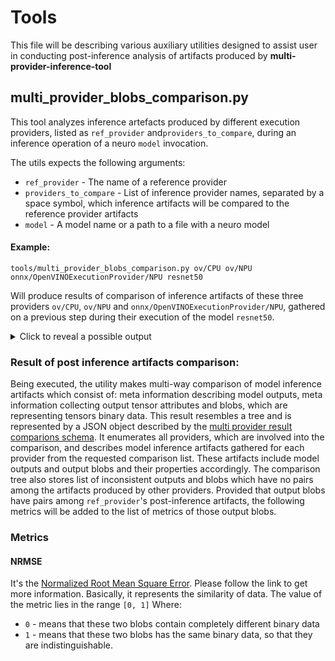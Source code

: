 
# Tools

This file will be describing various auxiliary utilities designed to assist user in conducting post-inference analysis of artifacts produced by **multi-provider-inference-tool**

## multi_provider_blobs_comparison.py

This tool analyzes inference artefacts produced by different execution providers, listed as `ref_provider` and`providers_to_compare`, during an inference operation of a neuro `model` invocation.

The utils expects the following arguments:

 - `ref_provider`           - The name of a reference provider
 - `providers_to_compare`   - List of inference provider names, separated by a space symbol, which inference artifacts will be compared to the reference provider artifacts
 - `model`                  - A model name or a path to a file with a neuro model

#### Example:

    tools/multi_provider_blobs_comparison.py ov/CPU ov/NPU onnx/OpenVINOExecutionProvider/NPU resnet50

Will produce results of comparison of inference artifacts of these three providers `ov/CPU`, `ov/NPU`  and `onnx/OpenVINOExecutionProvider/NPU`, gathered on a previous step during their execution of the model `resnet50`.

<details>
<summary>Click to reveal a possible output</summary>

```
{
    "providers": [
        "ov/CPU",
        "ov/GPU"
    ],
    "data": {
        "ov/CPU": {
            "outputs": [
                "output-1-a"
            ],
            "data": {
                "output-1-a": {
                    "files": [
                        "odata_float32_[1_1000].blob"
                    ],
                    "shape": [
                        1,
                        1000
                    ],
                    "element_type": "float32",
                    "data": {
                        "odata_float32_[1_1000].blob": {
                            "path": "ov\\CPU\\0\\resnet-50-pytorch\\output\\495\\odata_float32_[1_1000].blob",
                            "std_correlation": 1
                        }
                    },
                    "not_found_data": {},
                    "status": []
                }
            },
            "not_found_data": {},
            "status": []
        },
        "ov/GPU": {
            "outputs": [
                "output-1-a"
            ],
            "data": {
                "output-1-a": {
                    "files": [
                        "odata_float32_[1_1000].blob"
                    ],
                    "shape": [
                        1,
                        1000
                    ],
                    "element_type": "float32",
                    "data": {
                        "odata_float32_[1_1000].blob": {
                            "path": "ov\\GPU\\0\\resnet-50-pytorch\\output\\495\\odata_float32_[1_1000].blob",
                            "std_correlation": 0.9882393240555067
                        }
                    },
                    "not_found_data": {},
                    "status": []
                }
            },
            "not_found_data": {},
            "status": []
        }
    },
    "status": [
        "Cannot find results for provider: ov/NPU, err: Cannot deserialize tensors as the provider directory doesn't exist: ov\\NPU\\0"
    ],
    "not_found_data": {
        "ov/NPU": {}
    }
}
```
</details>

### Result of post inference artifacts comparison:

Being executed, the utility makes multi-way comparison of model inference artifacts which consist of: meta information describing model outputs, meta information collecting output tensor attributes and blobs, which are representing tensors binary data.
This result resembles a tree and is represented by a JSON object described by the [multi provider result comparions schema](multi_provider_blobs_comparison_schema.json). It enumerates all providers, which are involved into the comparison, and describes model inference artifacts gathered for each provider from the requested comparison list. These artifacts include model outputs and output blobs and their properties accordingly. The comparison tree also stores list of inconsistent outputs and blobs which have no pairs among the artifacts produced by other providers.
Provided that output blobs have pairs among `ref_provider`'s post-inference artifacts, the following metrics will be added to the list of metrics of those output blobs.

### Metrics

#### NRMSE

It's the [Normalized Root Mean Square Error](https://en.wikipedia.org/wiki/Root_mean_square_deviation). Please follow the link to get more information.
Basically, it represents the similarity of data.
The value of the metric lies in the range `[0, 1]`
Where:
 - `0` - means that these two blobs contain completely different binary data
 - `1` - means that these two blobs has the same binary data, so that they are indistinguishable.


